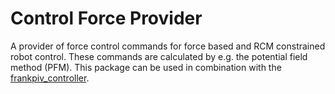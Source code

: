 # Control Force Provider
A provider of force control commands for force based and RCM constrained robot control. These commands are calculated by e.g. the potential field method (PFM). This package can be used in combination with
the [frankpiv_controller](https://gitlab.com/nct_tso_public/endomersion/frankpiv_controller/-/tree/force_controller).